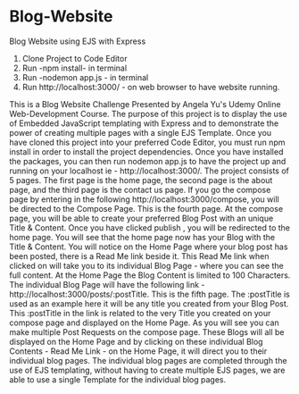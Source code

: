 # Blog-Website
Blog Website using EJS with Express

1) Clone Project to Code Editor
2) Run -npm install- in terminal
3) Run -nodemon app.js - in terminal
4) Run http://localhost:3000/ - on web browser to have website running.

This is a Blog Website Challenge Presented by Angela Yu's Udemy Online Web-Development Course. The purpose of this project is to display the use of Embedded JavaScript templating with Express and to demonstrate the power of creating multiple pages with a single EJS Template.
Once you have cloned this project into your preferred Code Editor, you must run npm install in order to install the project dependencies. Once you have installed the packages, you can then run nodemon app.js to have the project up and running on your localhost ie - http://localhost:3000/.
The project consists of 5 pages. The first page is the home page, the second page is the about page, and the third page is the contact us page. If you go the compose page by entering in the following http://localhost:3000/compose, you will be directed to the Compose Page. This is the fourth page.
At the compose page, you will be able to create your preferred Blog Post with an unique Title & Content. Once you have clicked publish , you will be redirected to the home page. You will see that the home page now has your Blog with the Title & Content.  You will notice on the Home Page where your blog post has been posted, there is a Read Me link beside it.
This Read Me link when clicked on will take you to its individual Blog Page - where you can see the full content. At the Home Page the Blog Content is limited to 100 Characters. The individual Blog Page will have the  following link -http://localhost:3000/posts/:postTitle. This is the fifth page. The :postTitle is used as an example here it will be any title you created from your Blog Post.
This :postTitle in the link is related to the very Title you created on your compose page and displayed on the Home Page. As you will see you can make multiple Post Requests on the compose page. These Blogs will all be displayed on the Home Page and by clicking on these individual Blog Contents - Read Me Link -  on the Home Page, it will direct you to their individual blog pages.
The individual blog pages are completed through the use of EJS templating, without having to create multiple EJS pages, we are able to use a single Template for the individual blog pages.

